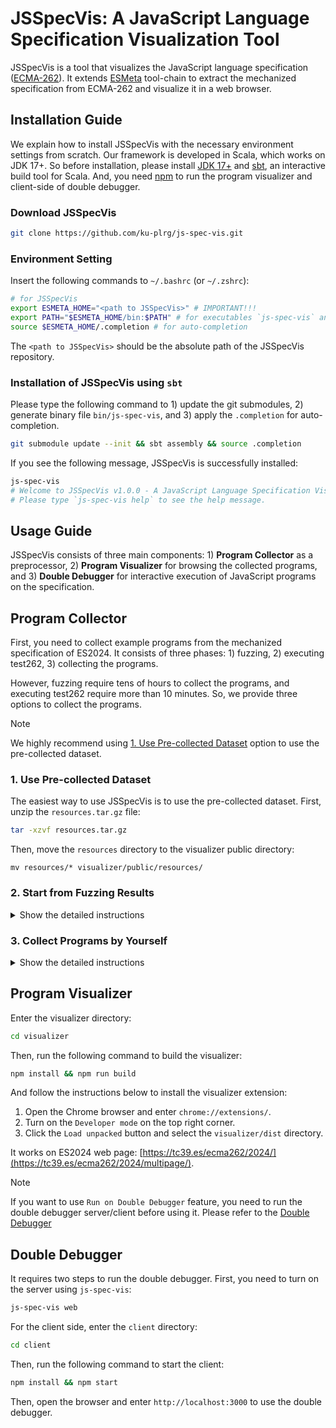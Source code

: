 # JSSpecVis: A JavaScript Language Specification Visualization Tool

JSSpecVis is a tool that visualizes the JavaScript language specification
([ECMA-262](https://tc39.es/ecma262/)). It extends
[ESMeta](https://github.com/es-meta/esmeta) tool-chain to extract the
mechanized specification from ECMA-262 and visualize it in a web browser.


## Installation Guide

We explain how to install JSSpecVis with the necessary environment settings from
scratch. Our framework is developed in Scala, which works on JDK 17+. So before
installation, please install [JDK
17+](https://www.oracle.com/java/technologies/downloads/) and
[sbt](https://www.scala-sbt.org/), an interactive build tool for Scala. And, you
need [npm](https://www.npmjs.com/) to run the program visualizer and client-side
of double debugger.


### Download JSSpecVis
```bash
git clone https://github.com/ku-plrg/js-spec-vis.git
```

### Environment Setting

Insert the following commands to `~/.bashrc` (or `~/.zshrc`):
```bash
# for JSSpecVis
export ESMETA_HOME="<path to JSSpecVis>" # IMPORTANT!!!
export PATH="$ESMETA_HOME/bin:$PATH" # for executables `js-spec-vis` and etc.
source $ESMETA_HOME/.completion # for auto-completion
```
The `<path to JSSpecVis>` should be the absolute path of the JSSpecVis
repository.


### Installation of JSSpecVis using `sbt`

Please type the following command to 1) update the git submodules, 2) generate
binary file `bin/js-spec-vis`, and 3) apply the `.completion` for
auto-completion.

```bash
git submodule update --init && sbt assembly && source .completion
```

If you see the following message, JSSpecVis is successfully installed:
```bash
js-spec-vis
# Welcome to JSSpecVis v1.0.0 - A JavaScript Language Specification Visualization Tool.
# Please type `js-spec-vis help` to see the help message.
```


## Usage Guide

JSSpecVis consists of three main components: 1) **Program Collector** as a
preprocessor, 2) **Program Visualizer** for browsing the collected programs, and
3) **Double Debugger** for interactive execution of JavaScript programs on the
specification.


## Program Collector

First, you need to collect example programs from the mechanized specification of
ES2024. It consists of three phases: 1) fuzzing, 2) executing test262, 3)
collecting the programs.

However, fuzzing require tens of hours to collect the programs, and executing
test262 require more than 10 minutes. So, we provide three options to collect
the programs.

> [!NOTE]
> 
> We highly recommend using [1. Use Pre-collected
> Dataset](#1-use-pre-collected-dataset) option to use the pre-collected
> dataset.


### 1. Use Pre-collected Dataset

The easiest way to use JSSpecVis is to use the pre-collected dataset.
First, unzip the `resources.tar.gz` file:

```bash
tar -xzvf resources.tar.gz
```

Then, move the `resources` directory to the visualizer public directory:
```
mv resources/* visualizer/public/resources/
```


### 2. Start from Fuzzing Results

<details>
  <summary>Show the detailed instructions</summary>

It assumes that the mutation-based fuzzing is completed, and the results are
stored in the `fuzz-data.tar.gz` file. First, unzip the `fuzz-data.tar.gz` file:

```bash
tar -xzvf fuzz-data.tar.gz
```

Then, move the `fuzz-data` directory to `logs/fuzz/recent` directory:
```
rm -f logs/fuzz/recent && mv fuzz-data logs/fuzz/recent
```

Then, run the following command to collect Test262 programs:

```bash
js-spec-vis test262-test -test262-test:progress -test262-test:log -test262-test:concurrent=0 -test262-test:total-coverage
```

And, collect the programs by constructing metadata from the collected data:

```bash
js-spec-vis construct
```

Finally, move the `logs/fuzz/recent/json-dump` directory to the visualizer
public directory:

```bash
mv logs/fuzz/recent/json-dump/* visualizer/public/resources/
```

</details>



### 3. Collect Programs by Yourself

<details>
  <summary>Show the detailed instructions</summary>

This is the most time-consuming option. If you want to collect the programs
by yourself, please follow the instructions below.

First, you need to run the following command to run the mutation-based fuzzing:

```bash
js-spec-vis fuzz -fuzz:log -fuzz:cp -fuzz:k-fs=1
```

The `-fuzz:k-fs=1` option denotes 1-FS coverage, and `fuzz:cp` option denotes
FCPS coverage. So, this combination denotes 1-FCPS coverage.

Then, similar to the previous option, run the following command to collect
Test262 programs:

```bash
js-spec-vis test262-test -test262-test:progress -test262-test:log -test262-test:concurrent=0 -test262-test:total-coverage
```

And, collect the programs by constructing metadata from the collected data:

```bash
js-spec-vis construct
```

Finally, move the `logs/fuzz/recent/json-dump` directory to the visualizer
public directory:

```bash
mv logs/fuzz/recent/json-dump/* visualizer/public/resources/
```

</details>


## Program Visualizer

Enter the visualizer directory:

```bash
cd visualizer
```

Then, run the following command to build the visualizer:

```bash
npm install && npm run build
```

And follow the instructions below to install the visualizer extension:

1. Open the Chrome browser and enter `chrome://extensions/`.
2. Turn on the `Developer mode` on the top right corner.
3. Click the `Load unpacked` button and select the `visualizer/dist` directory.

It works on ES2024 web page:
[https://tc39.es/ecma262/2024/](https://tc39.es/ecma262/2024/multipage/).

> [!NOTE]
>
> If you want to use `Run on Double Debugger` feature, you need to run the
> double debugger server/client before using it.
> Please refer to the [Double Debugger](#double-debugger)


## Double Debugger

It requires two steps to run the double debugger. First, you need to turn on the
server using `js-spec-vis`:

```bash
js-spec-vis web
```

For the client side, enter the `client` directory:

```bash
cd client
```

Then, run the following command to start the client:

```bash
npm install && npm start
```

Then, open the browser and enter `http://localhost:3000` to use the double
debugger.

